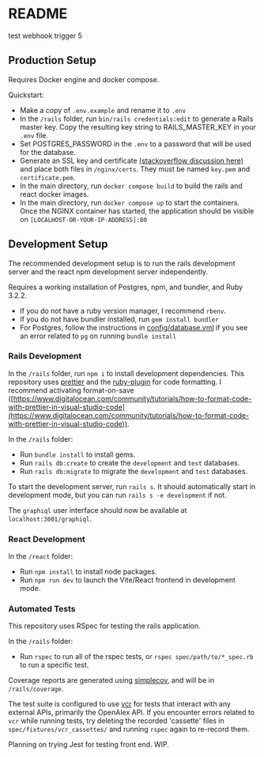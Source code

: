 # README

test webhook trigger 5

## Production Setup

Requires Docker engine and docker compose. 

Quickstart:
- Make a copy of `.env.example` and rename it to `.env`
- In the `/rails` folder, run `bin/rails credentials:edit` to generate a Rails master key. Copy the resulting key string to RAILS_MASTER_KEY in your `.env` file. 
- Set POSTGRES_PASSWORD in the `.env` to a password that will be used for the database. 
- Generate an SSL key and certificate [(stackoverflow discussion here)](https://stackoverflow.com/questions/10175812/how-to-generate-a-self-signed-ssl-certificate-using-openssl) and place both files in `/nginx/certs`. They must be named `key.pem` and `certificate.pem`.
- In the main directory, run `docker compose build` to build the rails and react docker images.
- In the main directory, run `docker compose up` to start the containers. Once the NGINX container has started, the application should be visible on `[LOCALHOST-OR-YOUR-IP-ADDRESS]:80`

## Development Setup

The recommended development setup is to run the rails development server and the react npm development server independently.

Requires a working installation of Postgres, npm, and bundler, and Ruby 3.2.2.
- If you do not have a ruby version manager, I recommend `rbenv`. 
- If you do not have bundler installed, run `gem install bundler`
- For Postgres, follow the instructions in [config/database.yml](config/database.yml) if you see an error related to `pg` on running `bundle install`

### Rails Development

In the `/rails` folder, run `npm i` to install development dependencies. This repository uses [prettier](https://prettier.io/) and the [ruby-plugin](https://github.com/prettier/plugin-ruby) for code formatting. I recommend activating format-on-save ([https://www.digitalocean.com/community/tutorials/how-to-format-code-with-prettier-in-visual-studio-code](https://www.digitalocean.com/community/tutorials/how-to-format-code-with-prettier-in-visual-studio-code)).

In the `/rails` folder: 
- Run `bundle install` to install gems. 
- Run `rails db:create` to create the `development` and `test` databases. 
- Run `rails db:migrate` to migrate the `development` and `test` databases. 

To start the development server, run `rails s`. It should automatically start in development mode, but you can run `rails s -e development` if not. 

The `graphiql` user interface should now be available at `localhost:3001/graphiql`.

### React Development

In the `/react` folder:
- Run `npm install` to install node packages. 
- Run `npm run dev` to launch the Vite/React frontend in development mode.

### Automated Tests

This repository uses RSpec for testing the rails application. 

In the `/rails` folder:
- Run `rspec` to run all of the rspec tests, or `rspec spec/path/to/*_spec.rb` to run a specific test. 

Coverage reports are generated using [simplecov](https://github.com/simplecov-ruby/simplecov), and will be in `/rails/coverage`.

The test suite is configured to use [vcr](https://github.com/vcr/vcr) for tests that interact with any external APIs, primarily the OpenAlex API. If you encounter errors related to `vcr` while running tests, try deleting the recorded 'cassette' files in `spec/fixtures/vcr_cassettes/` and running `rspec` again to re-record them. 

Planning on trying Jest for testing front end. WIP. 
